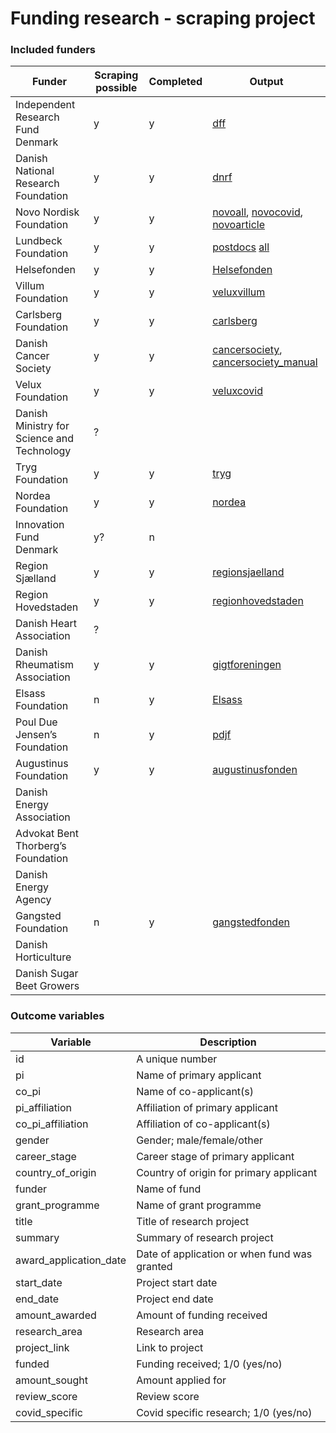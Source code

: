 # Funding research - scraping project

### Included funders
| Funder                            | Scraping possible | Completed | Output                                                                                                    |
|-----------------------------------|-------------------|-----------|-----------------------------------------------------------------------------------------------------------|
| Independent Research Fund Denmark |         y         |     y     | [dff](https://github.com/esaitch/FundScraping/blob/master/funds/outputs/dff_output.json "dff output")   |
| Danish National Research Foundation |       y         |     y     | [dnrf](https://github.com/esaitch/FundScraping/blob/master/funds/outputs/dnrf_output.json)|
| Novo Nordisk Foundation           |         y         |     y     | [novoall](https://github.com/esaitch/FundScraping/blob/master/funds/outputs/novoall_output.json), [novocovid](https://github.com/esaitch/FundScraping/blob/master/funds/outputs/novocovid_output.json), [novoarticle](https://github.com/esaitch/FundScraping/blob/master/funds/outputs/novoarticle_output.json)                                                                                                       |
| Lundbeck Foundation               |         y         |     y     | [postdocs](https://github.com/esaitch/FundScraping/blob/master/funds/outputs/lundbeckpostdocs_output.json) [all](https://github.com/esaitch/FundScraping/blob/master/funds/outputs/lundbeckall_output.json)        |
| Helsefonden                       |         y         |     y     | [Helsefonden](https://github.com/esaitch/FundScraping/blob/master/funds/outputs/helsefonden_output.json)   
| Villum Foundation                 |         y         |     y     | [veluxvillum](https://github.com/esaitch/FundScraping/blob/master/funds/outputs/veluxvillum_output.json)  
| Carlsberg Foundation              |         y         |     y     | [carlsberg](https://github.com/esaitch/FundScraping/blob/master/funds/outputs/carlsberg_output.json)   |
| Danish Cancer Society             |         y         |     y     | [cancersociety](https://github.com/esaitch/FundScraping/blob/master/funds/outputs/cancersociety_output.json), [cancersociety_manual](https://github.com/esaitch/FundScraping/blob/master/funds/outputs/cancersociety_manual_output.json)     
| Velux Foundation                  |         y         |     y     | [veluxcovid](https://github.com/esaitch/FundScraping/blob/master/funds/outputs/veluxcovid_output.json)                                                                                                        |
| Danish Ministry for Science and Technology| ?         |           |
| Tryg Foundation                   |         y         |    y      | [tryg](https://github.com/esaitch/FundScraping/blob/master/funds/outputs/tryg_output.json)                                                                                                          |
| Nordea Foundation                 |         y         |    y      | [nordea](https://github.com/esaitch/FundScraping/blob/master/funds/outputs/nordea_output.json)                                                                                                         |
| Innovation Fund Denmark           |         y?        |    n      |
| Region Sjælland                   |         y         |    y      | [regionsjaelland](https://github.com/esaitch/FundScraping/blob/master/funds/outputs/regionsjaelland_output.json)
| Region Hovedstaden                |         y         |    y      | [regionhovedstaden](https://github.com/esaitch/FundScraping/blob/master/funds/outputs/regionhovedstaden_output.json)
| Danish Heart Association          |         ?         |           |
| Danish Rheumatism Association     |         y         |    y      | [gigtforeningen](https://github.com/esaitch/FundScraping/blob/master/funds/outputs/gigtforeningen_output.json)
| Elsass Foundation                 |         n         |    y      | [Elsass](https://github.com/esaitch/FundScraping/blob/master/funds/outputs/gigtforeningen_output.json)
| Poul Due Jensen’s Foundation      |         n         |    y      | [pdjf](https://github.com/esaitch/FundScraping/blob/master/funds/outputs/pdjf_output.json)
| Augustinus Foundation             |         y         |    y      | [augustinusfonden](https://github.com/esaitch/FundScraping/blob/master/funds/outputs/elsass_output.json)
| Danish Energy Association         |                   |           |
| Advokat Bent Thorberg’s Foundation|                   |           |
| Danish Energy Agency              |                   |           |
| Gangsted Foundation               |         n         |    y      | [gangstedfonden](https://github.com/esaitch/FundScraping/blob/master/funds/outputs/gangstedfonden_output.json)
| Danish Horticulture               |                   |           |
| Danish Sugar Beet Growers         |                   |           |



### Outcome variables
| Variable                          | Description                                  |
|-----------------------------------|----------------------------------------------|
| id                                | A unique number                              |
| pi                                | Name of primary applicant                    |
| co_pi                             | Name of co-applicant(s)                      |
| pi_affiliation                    | Affiliation of primary applicant             |
| co_pi_affiliation                 | Affiliation of co-applicant(s)               |
| gender                            | Gender; male/female/other                    |
| career_stage                      | Career stage of primary applicant            |
| country_of_origin                 | Country of origin for primary applicant      |
| funder                            | Name of fund                                 |
| grant_programme                   | Name of grant programme                      |
| title                             | Title of research project                    |
| summary                           | Summary of research project                  |
| award_application_date            | Date of application or when fund was granted |
| start_date                        | Project start date                           |
| end_date                          | Project end date                             |
| amount_awarded                    | Amount of funding received                   |
| research_area                     | Research area                                |
| project_link                      | Link to project                              |
| funded                            | Funding received; 1/0 (yes/no)               |
| amount_sought                     | Amount applied for                           |
| review_score                      | Review score                                 |
| covid_specific                    | Covid specific research; 1/0 (yes/no)        |